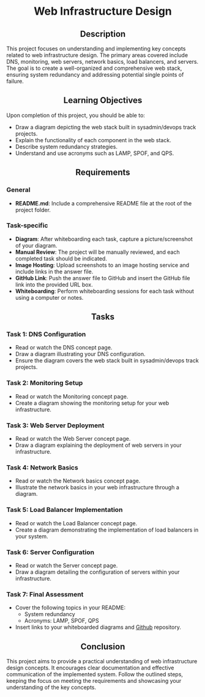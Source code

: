 # <center> Web Infrastructure Design </center>


## <center> Description </center>

This project focuses on understanding and implementing key concepts related to web infrastructure design. The primary areas covered include DNS, monitoring, web servers, network basics, load balancers, and servers. The goal is to create a well-organized and comprehensive web stack, ensuring system redundancy and addressing potential single points of failure.

## <center> Learning Objectives </center>


Upon completion of this project, you should be able to:

-   Draw a diagram depicting the web stack built in sysadmin/devops track projects.
-   Explain the functionality of each component in the web stack.
-   Describe system redundancy strategies.
-   Understand and use acronyms such as LAMP, SPOF, and QPS.

## <center> Requirements </center>


### General

-   **README.md**: Include a comprehensive README file at the root of the project folder.

### Task-specific

-   **Diagram**: After whiteboarding each task, capture a picture/screenshot of your diagram.
-   **Manual Review**: The project will be manually reviewed, and each completed task should be indicated.
-   **Image Hosting**: Upload screenshots to an image hosting service and include links in the answer file.
-   **GitHub Link**: Push the answer file to GitHub and insert the GitHub file link into the provided URL box.
-   **Whiteboarding**: Perform whiteboarding sessions for each task without using a computer or notes.

## <center> Tasks </center>

### Task 1: DNS Configuration

-   Read or watch the DNS concept page.
-   Draw a diagram illustrating your DNS configuration.
-   Ensure the diagram covers the web stack built in sysadmin/devops track projects.

### Task 2: Monitoring Setup

-   Read or watch the Monitoring concept page.
-   Create a diagram showing the monitoring setup for your web infrastructure.

### Task 3: Web Server Deployment

-   Read or watch the Web Server concept page.
-   Draw a diagram explaining the deployment of web servers in your infrastructure.

### Task 4: Network Basics

-   Read or watch the Network basics concept page.
-   Illustrate the network basics in your web infrastructure through a diagram.

### Task 5: Load Balancer Implementation

-   Read or watch the Load Balancer concept page.
-   Create a diagram demonstrating the implementation of load balancers in your system.

### Task 6: Server Configuration

-   Read or watch the Server concept page.
-   Draw a diagram detailing the configuration of servers within your infrastructure.

### Task 7: Final Assessment

-   Cover the following topics in your README:
    -   System redundancy
    -   Acronyms: LAMP, SPOF, QPS
-   Insert links to your whiteboarded diagrams and [Github](https://github.com/WambuaJoe/alx-system_engineering-devops/tree/master/0x09-web_infrastructure_design) repository.

## <center> Conclusion </center>


This project aims to provide a practical understanding of web infrastructure design concepts. It encourages clear documentation and effective communication of the implemented system. Follow the outlined steps, keeping the focus on meeting the requirements and showcasing your understanding of the key concepts.